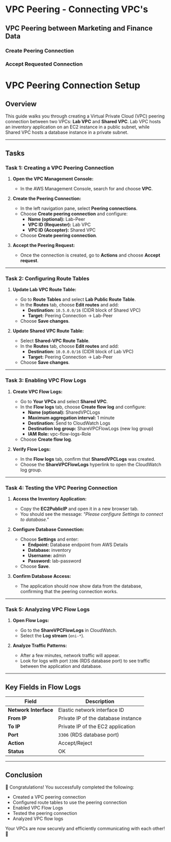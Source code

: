 # VPC Peering - Connecting VPC's
## VPC Peering between Marketing and Finance Data

### Create Peering Connection

### Accept Requested Connection

# VPC Peering Connection Setup

## Overview
This guide walks you through creating a Virtual Private Cloud (VPC) peering connection between two VPCs: **Lab VPC** and **Shared VPC**. Lab VPC hosts an inventory application on an EC2 instance in a public subnet, while Shared VPC hosts a database instance in a private subnet.

---

## Tasks

### Task 1: Creating a VPC Peering Connection
1. **Open the VPC Management Console:**
   - In the AWS Management Console, search for and choose **VPC**.

2. **Create the Peering Connection:**
   - In the left navigation pane, select **Peering connections**.
   - Choose **Create peering connection** and configure:
     - **Name (optional):** Lab-Peer
     - **VPC ID (Requester):** Lab VPC
     - **VPC ID (Accepter):** Shared VPC
   - Choose **Create peering connection**.

3. **Accept the Peering Request:**
   - Once the connection is created, go to **Actions** and choose **Accept request**.

---

### Task 2: Configuring Route Tables
1. **Update Lab VPC Route Table:**
   - Go to **Route Tables** and select **Lab Public Route Table**.
   - In the **Routes** tab, choose **Edit routes** and add:
     - **Destination:** `10.5.0.0/16` (CIDR block of Shared VPC)
     - **Target:** Peering Connection → Lab-Peer
   - Choose **Save changes**.

2. **Update Shared VPC Route Table:**
   - Select **Shared-VPC Route Table**.
   - In the **Routes** tab, choose **Edit routes** and add:
     - **Destination:** `10.0.0.0/16` (CIDR block of Lab VPC)
     - **Target:** Peering Connection → Lab-Peer
   - Choose **Save changes**.

---

### Task 3: Enabling VPC Flow Logs
1. **Create VPC Flow Logs:**
   - Go to **Your VPCs** and select **Shared VPC**.
   - In the **Flow logs** tab, choose **Create flow log** and configure:
     - **Name (optional):** SharedVPCLogs
     - **Maximum aggregation interval:** 1 minute
     - **Destination:** Send to CloudWatch Logs
     - **Destination log group:** ShareVPCFlowLogs (new log group)
     - **IAM Role:** vpc-flow-logs-Role
   - Choose **Create flow log**.

2. **Verify Flow Logs:**
   - In the **Flow logs** tab, confirm that **SharedVPCLogs** was created.
   - Choose the **ShareVPCFlowLogs** hyperlink to open the CloudWatch log group.

---

### Task 4: Testing the VPC Peering Connection
1. **Access the Inventory Application:**
   - Copy the **EC2PublicIP** and open it in a new browser tab.
   - You should see the message: _"Please configure Settings to connect to database."_

2. **Configure Database Connection:**
   - Choose **Settings** and enter:
     - **Endpoint:** Database endpoint from AWS Details
     - **Database:** inventory
     - **Username:** admin
     - **Password:** lab-password
   - Choose **Save**.

3. **Confirm Database Access:**
   - The application should now show data from the database, confirming that the peering connection works.

---

### Task 5: Analyzing VPC Flow Logs
1. **Open Flow Logs:**
   - Go to the **ShareVPCFlowLogs** in CloudWatch.
   - Select the **Log stream** (`eni-*`).

2. **Analyze Traffic Patterns:**
   - After a few minutes, network traffic will appear.
   - Look for logs with port `3306` (RDS database port) to see traffic between the application and database.

---

## Key Fields in Flow Logs
| Field             | Description                            |
|-------------------|---------------------------------------|
| **Network Interface** | Elastic network interface ID         |
| **From IP**       | Private IP of the database instance    |
| **To IP**         | Private IP of the EC2 application      |
| **Port**          | `3306` (RDS database port)             |
| **Action**        | Accept/Reject                          |
| **Status**        | OK                                     |

---

## Conclusion
🎉 Congratulations! You successfully completed the following:
- Created a VPC peering connection
- Configured route tables to use the peering connection
- Enabled VPC Flow Logs
- Tested the peering connection
- Analyzed VPC flow logs

Your VPCs are now securely and efficiently communicating with each other! 🚀


